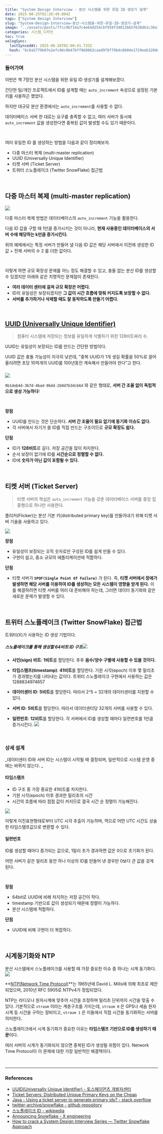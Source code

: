 ```yaml
---
title: "System Design Interview - 분산 시스템을 위한 유일 ID 생성기 설계"
date: 2025-08-25T02:28:49.804Z
tags: ["System Design Interview"]
slug: "System-Design-Interview-분산-시스템을-위한-유일-ID-생성기-설계"
image: "../assets/posts/7fcc9b714a7c4e64d254cbf959f34012bb5f638db1c36e18aec2c85fe7320d0b.png"
categories: 시스템_디자인
toc: true
velogSync:
  lastSyncedAt: 2025-08-26T02:00:41.733Z
  hash: "6c6a5779b07e2efc96c0b47bff968962caad9f8f79bdc8604e1729eeb3260e70"
---
```


### 들어가며

이번은 책 7장인 분산 시스템을 위한 유일 ID 생성기를 설계해보겠다.

간단한 팀/개인 프로젝트에서 ID를 설계할 때는 `auto_increment` 속성으로 설정된 기본 키를 사용하곤 했었다.

하지만 대규모 분산 환경에서는 `auto_increment`를 사용할 수 없다.

데이터베이스 서버 한 대로는 요구를 충족할 수 없고, 여러 서버가 동시에 `auto_increment` 값을 생성한다면 중복된 값이 발생할 수도 있기 때문이다.

<br/>

여러 유일한 ID 를 생성하는 방법을 다음과 같이 정리해보자.

- 다중 마스터 복제 (multi-master replication)
- UUID (Universally Unique Identifier)
- 티켓 서버 (Ticket Server)
- 트위터 스노플레이크 (Twitter SnowFlake) 접근법


<br/>

## 다중 마스터 복제 (multi-master replication)
![](/assets/posts/3974e422f4afd771225e40d59fafe1d4a7a0adb7a1fb6a40a76dabab1c6658e3.png)

다중 마스터 복제 방법은 데이터베이스의 `auto_increment` 기능을 활용한다.

다음 ID 값을 구할 때 1만큼 증가시키는 것이 아니라, **현재 사용중인 데이터베이스의 서버 수에 해당하는 k만큼 증가시킨다.**

위의 예제에서는 특정 서버가 만들어 낼 다음 ID 값은 해당 서버에서 이전에 생성한 ID 값 + 전체 서버의 수 2 를 더한 값이다. 

<br/>

이렇게 하면 규모 확장성 문제를 어느 정도 해결할 수 있고, 충돌 없는 분산 ID를 생성할 수 있겠지만 아래와 같은 치명적인 문제점이 존재한다.

- **여러 데이터 센터에 걸쳐 규모 확장은 어렵다.**
- ID의 유일성은 보장되겠지만 **그 값이 시간 흐름에 맞춰 커지도록 보장할 수 없다.**
- **서버를 추가하거나 삭제할 때도 잘 동작하도록 만들기 어렵다.**

<br/>

## [UUID (Universally Unique Identifier)](https://en.wikipedia.org/wiki/Universally_unique_identifier)
> 컴퓨터 시스템에 저장되는 정보를 유일하게 식별하기 위한 128비트짜리 수.

UUID는 유일성이 보장되는 ID를 만드는 간단한 방법이다. 

UUID 값은 충돌 가능성이 지극히 낮은데, "중복 UUID가 1개 생길 확률을 50%로 끌어 올리려면 초당 10억개의 UUID를 100년동안 계속해서 만들어야 한다"고 한다.

##### 
![](/assets/posts/2340bbf08b2afb03a3125962bfa55183f057ce8836604c352e885e4254ae8bf3.png)

`9b1deb4d-3b7d-4bad-9bdd-2b0d7b3dcb6d` 와 같은 형태로, **서버 간 조율 없이 독립적으로 생성 가능하다**!

<br/>

**장점**

- UUID를 만드는 것은 단순하다. **서버 간 조율이 필요 없기에 동기화 이슈도 없다.**
- 각 서버에서 자기가 쓸 ID를 직접 만드는 구조이므로 **규모 확장도 쉽다.**

**단점**

- ID가 **128비트**로 길다. 저장 공간을 많이 차지한다.
- 순서 보장이 없기에 ID를 **시간순으로 정렬할 수 없다.**
- ID에 **숫자가 아닌 값이 포함될 수 있다.**

<br/>

## 티켓 서버 (Ticket Server)
> 티켓 서버의 핵심은 `auto_increment` 기능을 갖춘 데이터베이스 서버를 중앙 집중형으로 하나만 사용한다.

플리커(Flicker)는 분산 기본 키(distributed primary key)를 만들어내기 위해 티켓 서버 기술을 사용하고 있다.

![](/assets/posts/b6360cc717d7e645ddae01faeee9e94e2a1f4a64d6769351ff7fe2987b32f710.png)


**장점**

- 유일성이 보장되는 오직 숫자로만 구성된 ID를 쉽게 만들 수 있다.
- 구현이 쉽고, 중소 규모의 애플리케이션에 적합하다.

**단점**

- 티켓 서버가 **`SPOF(Single Point Of Failure)`** 가 된다.
 즉, **티켓 서버에서 장애가 발생하면 해당 서버를 이용하여 ID를 생성하는 모든 시스템이 영향을 받게 된다.** 이를 해결하려면 티켓 서버를 여러 대 준비해야 하는데, 그러면 데이터 동기화와 같은 새로운 문제가 발생할 수 있다.
 



<br/>

## 트위터 스노플레이크 (Twitter SnowFlake) 접근법

트위터(X)가 사용하는 ID 생성 기법이다. 

##### 스노플레이크를 통해 생성할 64비트 ID 구조![](/assets/posts/65dc53680aaaeb8cd6ba1c59ba038e64b6f51d8ea1e97baf82c51091e73e8036.png)

- **사인(sign) 비트**: **1비트**를 할당한다. 추후 **음수/양수 구별에 사용할 수 있을 것이다.**

- **타임스탬프(timestamp)**: **41비트**를 할당한다. 기원 시각(epoch) 이후 몇 밀리초가 경과했는지를 나타내는 값이다.
트위터 스노플레이크 구현에서 사용하는 값은 1288834974657

- **데이터센터 ID**: **5비트**를 할당한다. 따라서 2^5 = 32개의 데이터센터를 지원할 수 있다.

- **서버 ID**: **5비트**를 할당한다. 따라서 데이터센터당 32개의 서버를 사용할 수 있다.

- **일련번호**: **12비트**를 할당한다. 각 서버에서 ID를 생성할 때마다 일련번호를 1만큼 증가시킨다.
![](/assets/posts/424ff2116a54a05e09f6b16fc2e2f14beb0dee8d03d4e375e1ba808e8130c89e.png)
<br/>

### 상세 설계

_데이터센터 ID와 서버 ID는 시스템이 시작될 때 결정되며, 일반적으로 시스템 운영 중에는 바뀌지 않는다.
_


#### 타임스탬프

- ID 구조 중 가장 중요한 41비트를 차지한다.
- 기원 시각(epoch) 이후 경과한 밀리초의 시간
- 시간의 흐름에 따라 점점 값이 커지므로 결국 시간 순 정렬이 가능해진다.

![](/assets/posts/76289344d9630a40e84c1ed4a7d15496e3ce661a1b2d75bdbb989458273bcc00.png)

이렇게 이진표현형태로부터 UTC 시각 추출이 가능하며, 역으로 어떤 UTC 시간도 상술한 타임스탬프값으로 변환할 수 있다.

#### 일련번호

ID를 생성할 때마다 증가되는 값으로, 1밀리 초가 경과하면 값은 0으로 초기화가 된다.

어떤 서버가 같은 밀리초 동안 하나 이상의 ID를 만들어 낸 경우만 0보다 큰 값을 갖게 된다.

<br/>

**장점**

- 64bit로 UUID에 비해 차지하는 저장 공간이 작다.
- timestamp 기반으로 값이 생성되기 때문에 정렬이 가능하다.
- 분산 시스템에 적합하다.

**단점**

- UUID에 비해 구현이 더 복잡하다.

<br/>

## 시계동기화와 NTP
분산 시스템에서 스노플레이크를 사용할 때 가장 중요한 이슈 중 하나는 시계 동기화다. 
![](/assets/posts/2e42937d7606a90e22e734f085e7580de02a8b17678217cea19671130cca3501.png)

**[NTP(Network Time Protocol)](https://en.wikipedia.org/wiki/Network_Time_Protocol)**는 1965년에 David L. Mills에 의해 최초로 제안되었으며, 2010년 RFC 5905로 NTPv4가 정립되었다.

NTP는 라디오나 원자시계에 맞추어 시간을 조정하며 밀리초 단위까지 시간을 맞출 수 있다. 기본적으로 `straum` 이라는 계층구조를 가지는데, `straum 0` 은 GPS나 세슘 원자 시계 등 시간을 구하는 장비이고, `straum 1` 은 이들에서 직접 시간을 동기화하는 서버를 의미한다. 
<br/>

스노플레이크에서 시계 동기화가 중요한 이유는 **타임스탬프 기반으로 ID를 생성하기 때문**이다. 

여러 서버의 시계가 동기화되지 않으면 중복된 ID가 생성될 위험이 있다. Network Time Protocol이 이 문제에 대한 가장 일반적인 해결책이다. 

<br/>

---

### References

- [UUID(Universally Unique Identifier) - 토스페이먼츠 개발자센터](https://docs.tosspayments.com/resources/glossary/uuid)
- [Ticket Servers: Distributed Unique Primary Keys on the Cheap](https://code.flickr.net/2010/02/08/ticket-servers-distributed-unique-primary-keys-on-the-cheap/)
- [Java - Using a ticket server to generate primary ids? - stack overflow](https://stackoverflow.com/questions/5144849/using-a-ticket-server-to-generate-primary-ids)
- [twitter-archive/snowflake - github repository](https://github.com/twitter-archive/snowflake)
- [스노플레이크 ID - wikipedia](https://ko.wikipedia.org/wiki/%EC%8A%A4%EB%85%B8%ED%94%8C%EB%A0%88%EC%9D%B4%ED%81%AC_ID)
- [Announcing Snowflake - X engineering](https://blog.x.com/engineering/en_us/a/2010/announcing-snowflake)
- [How to crack a System Design Interview Series — Twitter Snowflake Approach](https://techgranth.medium.com/how-to-crack-a-system-design-interview-series-twitter-snowflake-approach-250ec5ff1f90)